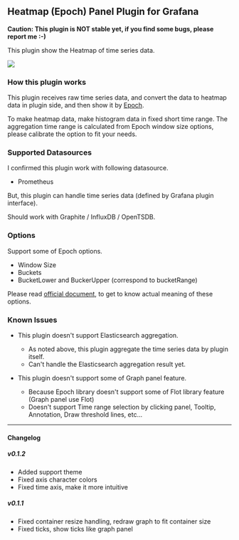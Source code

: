 ## Heatmap (Epoch) Panel Plugin for Grafana

**Caution: This plugin is NOT stable yet, if you find some bugs, please report me :-)**

This plugin show the Heatmap of time series data.

![](https://raw.githubusercontent.com/mtanda/grafana-heatmap-epoch-panel/master/dist/images/heatmap.png)

### How this plugin works

This plugin receives raw time series data, and convert the data to heatmap data in plugin side, and then show it by [Epoch](http://epochjs.github.io/epoch/).

To make heatmap data, make histogram data in fixed short time range. The aggregation time range is calculated from Epoch window size options, please calibrate the option to fit your needs.

### Supported Datasources

I confirmed this plugin work with following datasource.

- Prometheus

But, this plugin can handle time series data (defined by Grafana plugin interface).

Should work with Graphite / InfluxDB / OpenTSDB.

### Options

Support some of Epoch options.

- Window Size
- Buckets
- BucketLower and BuckerUpper (correspond to bucketRange)

Please read [official document](http://epochjs.github.io/epoch/real-time/#heatmap), to get to know actual meaning of these options.

### Known Issues

- This plugin doesn't support Elasticsearch aggregation.
  - As noted above, this plugin aggregate the time series data by plugin itself.
  - Can't handle the Elasticsearch aggregation result yet.

- This plugin doesn't support some of Graph panel feature.
  - Because Epoch library doesn't support some of Flot library feature (Graph panel use Flot)
  - Doesn't support Time range selection by clicking panel, Tooltip, Annotation, Draw threshold lines, etc...

------

#### Changelog

##### v0.1.2
- Added support theme
- Fixed axis character colors
- Fixed time axis, make it more intuitive

##### v0.1.1
- Fixed container resize handling, redraw graph to fit container size
- Fixed ticks, show ticks like graph panel
